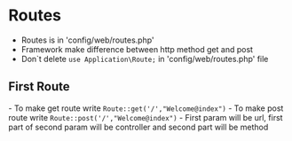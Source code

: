 # Routes
- Routes is in 'config/web/routes.php' <br>
- Framework make difference between http method get and post
- Don`t delete <code>use Application\Route;</code> in 'config/web/routes.php' file

<h2>First Route</h2>
 - To make get route write <code>Route::get('/',"Welcome@index")</code>
 - To make post route write <code>Route::post('/',"Welcome@index")</code>
 - First param will be url, first part of second param will be controller and second part will be method <br>
 